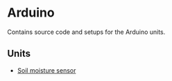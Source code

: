 # Arduino

Contains source code and setups for the Arduino units.


## Units

* [Soil moisture sensor](./soil-moisture-sensor)
